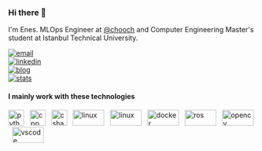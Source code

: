 ### Hi there 👋

I'm Enes. MLOps Engineer at [@chooch](https://github.com/chooch-ai) and Computer Engineering Master's student at Istanbul Technical University.

[![email](https://img.shields.io/badge/mail-blue?style=flat&logo=gmail)](mailto:ensdmrg@gmail.com) <br>
[![linkedin](https://img.shields.io/badge/linkedin-red?style=flat&logo=linkedin)](https://www.linkedin.com/in/enesdemirag) <br>
[![blog](https://img.shields.io/badge/blog-yellow?style=flat&logo=medium)](https://ensdmrg.medium.com/) <br>
[![stats](https://img.shields.io/badge/stats-green?style=flat&logo=github)](https://profile-summary-for-github.com/user/enesdemirag) <br>

#### I mainly work with these technologies
<img src="https://www.vectorlogo.zone/logos/python/python-icon.svg" alt="python" width="32" height="32"/> &nbsp;
<img src="https://upload.wikimedia.org/wikipedia/commons/1/18/ISO_C%2B%2B_Logo.svg" alt="cpp" width="32" height="32"/> &nbsp;
<img src="https://www.svgrepo.com/show/353622/c-sharp.svg" alt="csharp" width="32" height="32"/> &nbsp;
<img src="https://www.vectorlogo.zone/logos/linux/linux-ar21.svg" alt="linux" width="64" height="32"/> &nbsp;
<img src="https://www.vectorlogo.zone/logos/git-scm/git-scm-ar21.svg" alt="linux" width="64" height="32"/> &nbsp;
<img src="https://www.vectorlogo.zone/logos/docker/docker-ar21.svg" alt="docker" width="64" height="32"/> &nbsp;
<img src="https://raw.githubusercontent.com/ros-infrastructure/artwork/master/ros_logo.svg" alt="ros" width="64" height="32"/> &nbsp;
<img src="https://www.vectorlogo.zone/logos/opencv/opencv-ar21.svg" alt="opencv" width="64" height="32"/> &nbsp;
<img src="https://www.vectorlogo.zone/logos/visualstudio_code/visualstudio_code-ar21.svg" alt="vscode" width="64" height="32"/> &nbsp;
